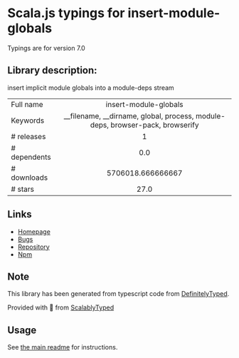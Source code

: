 
# Scala.js typings for insert-module-globals

Typings are for version 7.0

## Library description:
insert implicit module globals into a module-deps stream

|                    |                 |
| ------------------ | :-------------: |
| Full name          | insert-module-globals |
| Keywords           | __filename, __dirname, global, process, module-deps, browser-pack, browserify |
| # releases         | 1 |
| # dependents       | 0.0 |
| # downloads        | 5706018.666666667 |
| # stars            | 27.0 |

## Links
- [Homepage](https://github.com/browserify/insert-module-globals)
- [Bugs](https://github.com/browserify/insert-module-globals/issues)
- [Repository](https://github.com/browserify/insert-module-globals)
- [Npm](https://www.npmjs.com/package/insert-module-globals)
    


## Note
This library has been generated from typescript code from [DefinitelyTyped](https://definitelytyped.org).

Provided with :purple_heart: from [ScalablyTyped](https://github.com/oyvindberg/ScalablyTyped)

## Usage
See [the main readme](../../readme.md) for instructions.


